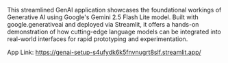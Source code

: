  This streamlined GenAI application showcases the foundational workings of Generative AI using Google's Gemini 2.5 Flash Lite model. 
 Built with google.generativeai and deployed via Streamlit, it offers a hands-on demonstration of how cutting-edge language models can be integrated into real-world interfaces for rapid prototyping 
 and experimentation.

App Link: https://genai-setup-s4ufydk6k5fnvnugrt8slf.streamlit.app/
